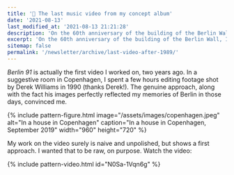 ```yaml
---
title: '🎥 The last music video from my concept album'
date: '2021-08-13'
last_modified_at: '2021-08-13 21:21:28'
description: 'On the 60th anniversary of the building of the Berlin Wall, I’ve decided to release the last video from my album ‘After 1989’.'
excerpt: 'On the 60th anniversary of the building of the Berlin Wall, I’ve decided to release the last video from my album <em>After 1989</em>.'
sitemap: false
permalink: '/newsletter/archive/last-video-after-1989/'
---
```

_Berlin 91_ is actually the first video I worked on, two years ago. In a suggestive room in Copenhagen, I spent a few hours editing footage shot by Derek Williams in 1990 (thanks Derek!). The genuine approach, along with the fact his images perfectly reflected my memories of Berlin in those days, convinced me.

{% include pattern-figure.html image="/assets/images/copenhagen.jpeg" alt="In a house in Copenhagen" caption="In a house in Copenhagen, September 2019" width="960" height="720" %}

My work on the video surely is naive and unpolished, but shows a first approach. I wanted that to be raw, on purpose. Watch the video:

{% include pattern-video.html id="N0Sa-1Vqn6g" %}